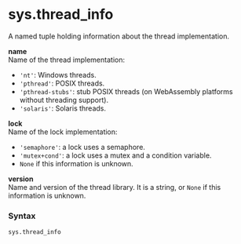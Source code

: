 # sys.thread_info

A named tuple holding information about the thread implementation.

**name**  
Name of the thread implementation:

* `'nt'`: Windows threads.
* `'pthread'`: POSIX threads.
* `'pthread-stubs'`: stub POSIX threads (on WebAssembly platforms without threading support).
* `'solaris'`: Solaris threads.

**lock**  
Name of the lock implementation:

* `'semaphore'`: a lock uses a semaphore.
* `'mutex+cond'`: a lock uses a mutex and a condition variable.
* `None` if this information is unknown.

**version**  
Name and version of the thread library. It is a string, or `None` if this information is unknown.

### Syntax

```python
sys.thread_info
```